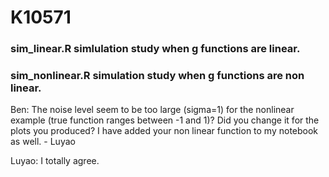 # K10571

### sim_linear.R simlulation study when g functions are linear. 

### sim_nonlinear.R simulation study when g functions are non linear. 

Ben: The noise level seem to be too large (sigma=1) for the nonlinear example (true function ranges between -1 and 1)? Did you change it for the plots you produced? I have added your non linear function to my notebook as well. - Luyao 

Luyao: I totally agree. 
